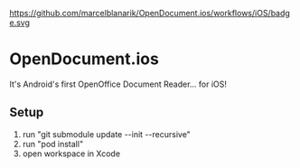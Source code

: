 https://github.com/marcelblanarik/OpenDocument.ios/workflows/iOS/badge.svg
# OpenDocument.ios
It's Android's first OpenOffice Document Reader... for iOS!

## Setup
1. run "git submodule update --init --recursive"
2. run "pod install"
3. open workspace in Xcode
